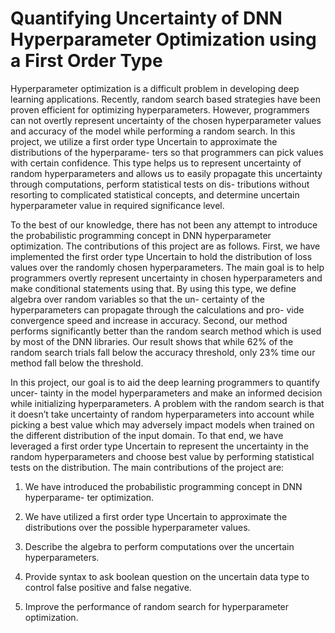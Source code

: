 # Quantifying Uncertainty of DNN Hyperparameter Optimization using a First Order Type

Hyperparameter optimization is a difficult problem in developing deep learning applications. Recently, random search based strategies have been proven efficient for optimizing hyperparameters. However, programmers can not overtly represent uncertainty of the chosen hyperparameter values and accuracy of the model while performing a random search. In this project, we utilize a first order type Uncertain<T> to approximate the distributions of the hyperparame- ters so that programmers can pick values with certain confidence. This type helps us to represent uncertainty of random hyperparameters and allows us to easily propagate this uncertainty through computations, perform statistical tests on dis- tributions without resorting to complicated statistical concepts, and determine uncertain hyperparameter value in required significance level.

To the best of our knowledge, there has not been any attempt to introduce the probabilistic programming concept in DNN hyperparameter optimization. The contributions of this project are as follows. First, we have implemented the first order type Uncertain<T> to hold the distribution of loss values over the randomly chosen hyperparameters. The main goal is to help programmers overtly represent uncertainty in chosen hyperparameters and make conditional statements using that. By using this type, we define algebra over random variables so that the un- certainty of the hyperparameters can propagate through the calculations and pro- vide convergence speed and increase in accuracy. Second, our method performs significantly better than the random search method which is used by most of the DNN libraries. Our result shows that while 62% of the random search trials fall below the accuracy threshold, only 23% time our method fall below the threshold.


In this project, our goal is to aid the deep learning programmers to quantify uncer- tainty in the model hyperparameters and make an informed decision while initializing hyperparameters. A problem with the random search is that it doesn’t take uncertainty of random hyperparameters into account while picking a best value which may adversely impact models when trained on the different distribution of the input domain. To that end, we have leveraged a first order type Uncertain<T> to represent the uncertainty in the random hyperparameters and choose best value by performing statistical tests on the distribution. The main contributions of the project are:

1. We have introduced the probabilistic programming concept in DNN hyperparame- ter optimization.

2. We have utilized a first order type Uncertain<T> to approximate the distributions over the possible hyperparameter values.

3. Describe the algebra to perform computations over the uncertain hyperparameters.

4. Provide syntax to ask boolean question on the uncertain data type to control false
positive and false negative.

5. Improve the performance of random search for hyperparameter optimization.
